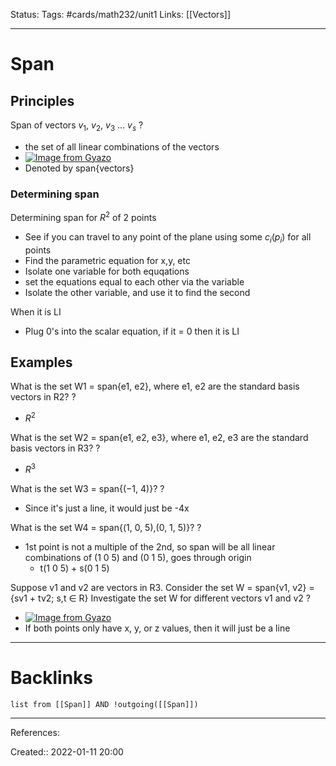 Status: 
Tags: #cards/math232/unit1
Links: [[Vectors]]
___
# Span
## Principles
Span of vectors $v_1$, $v_2$, $v_3$ ... $v_s$
?
- the set of all linear combinations of the vectors
- [![Image from Gyazo](https://i.gyazo.com/d77cefa675568c1dc24b971da0753b8c.png)](https://gyazo.com/d77cefa675568c1dc24b971da0753b8c)
- Denoted by span{vectors}
<!--SR:!2022-02-13,2,150-->

### Determining span

Determining span for $R^2$ of 2 points
- See if you can travel to any point of the plane using some $c_i$($p_i$) for all points
- Find the parametric equation for x,y, etc
- Isolate one variable for both equqations
- set the equations equal to each other via the variable
- Isolate the other variable, and use it to find the second

When it is LI
- Plug 0's into the scalar equation, if it = 0 then it is LI
## Examples
What is the set W1 = span{e1, e2}, where e1, e2 are the standard basis vectors in R2?
?
- $R^2$
<!--SR:!2022-04-20,48,192-->

What is the set W2 = span{e1, e2, e3}, where e1, e2, e3 are the standard basis vectors in R3?
?
- $R^3$
<!--SR:!2022-02-15,8,190-->

What is the set W3 = span{(−1, 4)}?
?
- Since it's just a line, it would just be -4x
<!--SR:!2022-04-13,41,172-->

What is the set W4 = span{(1, 0, 5),(0, 1, 5)}?
?
- 1st point is not a multiple of the 2nd, so span will be all linear combinations of (1 0 5) and (0 1 5), goes through origin
	- t(1 0 5) + s(0 1 5)
<!--SR:!2022-03-05,2,154-->

Suppose v1 and v2 are vectors in R3. Consider the set W = span{v1, v2} = {sv1 + tv2; s,t ∈ R} Investigate the set W for different vectors v1 and v2
?
- [![Image from Gyazo](https://i.gyazo.com/b753c97fc8b96a3db44b4c743e0606d5.png)](https://gyazo.com/b753c97fc8b96a3db44b4c743e0606d5)
- If both points only have x, y, or z values, then it will just be a line
<!--SR:!2022-02-12,2,172-->



___
# Backlinks
```dataview
list from [[Span]] AND !outgoing([[Span]])
```
___
References:

Created:: 2022-01-11 20:00
